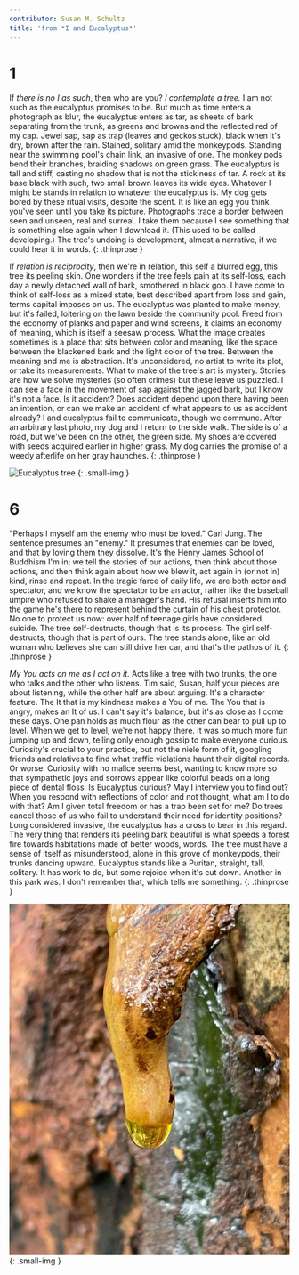 ```yaml
---
contributor: Susan M. Schultz
title: 'from *I and Eucalyptus*'
---
```


# 1

If *there is no I as such*, then who are you? *I contemplate a tree.* I
am not such as the eucalyptus promises to be. But much as time enters a
photograph as blur, the eucalyptus enters as tar, as sheets of bark
separating from the trunk, as greens and browns and the reflected red of
my cap. Jewel sap, sap as trap (leaves and geckos stuck), black when
it's dry, brown after the rain. Stained, solitary amid the monkeypods.
Standing near the swimming pool's chain link, an invasive of one. The
monkey pods bend their branches, braiding shadows on green grass. The
eucalyptus is tall and stiff, casting no shadow that is not the
stickiness of tar. A rock at its base black with such, two small brown
leaves its wide eyes. Whatever I might be stands in relation to whatever
the eucalyptus is. My dog gets bored by these ritual visits, despite the
scent. It is like an egg you think you've seen until you take its
picture. Photographs trace a border between seen and unseen, real and
surreal. I take them because I see something that is something else
again when I download it. (This used to be called developing.) The
tree's undoing is development, almost a narrative, if we could hear it
in words.
{: .thinprose }

If *relation is reciprocity*, then we\'re in relation, this self a
blurred egg, this tree its peeling skin. One wonders if the tree feels
pain at its self-loss, each day a newly detached wall of bark, smothered
in black goo. I have come to think of self-loss as a mixed state, best
described apart from loss and gain, terms capital imposes on us. The
eucalyptus was planted to make money, but it's failed, loitering on the
lawn beside the community pool. Freed from the economy of planks and
paper and wind screens, it claims an economy of meaning, which is itself
a seesaw process. What the image creates sometimes is a place that sits
between color and meaning, like the space between the blackened bark and
the light color of the tree. Between the meaning and me is abstraction.
It's unconsidered, no artist to write its plot, or take its
measurements. What to make of the tree's art is mystery. Stories are how
we solve mysteries (so often crimes) but these leave us puzzled. I can
see a face in the movement of sap against the jagged bark, but I know
it's not a face. Is it accident? Does accident depend upon there having
been an intention, or can we make an accident of what appears to us as
accident already? I and eucalyptus fail to communicate, though we
commune. After an arbitrary last photo, my dog and I return to the side
walk. The side is of a road, but we've been on the other, the green
side. My shoes are covered with seeds acquired earlier in higher grass.
My dog carries the promise of a weedy afterlife on her gray haunches.
{: .thinprose }

![Eucalyptus tree](/assets/images/schultz-001.png)
{: .small-img }

# 6

"Perhaps I myself am the enemy who must be loved." Carl Jung. The
sentence presumes an "enemy." It presumes that enemies can be
loved, and that by loving them they dissolve. It's the Henry
James School of Buddhism I'm in; we tell the stories of our
actions, then think about those actions, and then think again
about how we blew it, act again in (or not in) kind, rinse and
repeat. In the tragic farce of daily life, we are both actor and
spectator, and we know the spectator to be an actor, rather like
the baseball umpire who refused to shake a manager's hand. His
refusal inserts him into the game he's there to represent behind
the curtain of his chest protector. No one to protect us now:
over half of teenage girls have considered suicide. The tree
self-destructs, though that is its process. The girl
self-destructs, though that is part of ours. The tree stands
alone, like an old woman who believes she can still drive her
car, and that's the pathos of it.
{: .thinprose }

*My You acts on me as I act on it.* Acts like a tree with two trunks,
the one who talks and the other who listens. Tim said, Susan, half your
pieces are about listening, while the other half are about arguing. It's
a character feature. The It that is my kindness makes a You of me. The
You that is angry, makes an It of us. I can't say it's balance, but it's
as close as I come these days. One pan holds as much flour as the other
can bear to pull up to level. When we get to level, we're not happy
there. It was so much more fun jumping up and down, telling only enough
gossip to make everyone curious. Curiosity's crucial to your practice,
but not the niele form of it, googling friends and relatives to find
what traffic violations haunt their digital records. Or worse. Curiosity
with no malice seems best, wanting to know more so that sympathetic joys
and sorrows appear like colorful beads on a long piece of dental floss.
Is Eucalyptus curious? May I interview you to find out? When you respond
with reflections of color and not thought, what am I to do with that? Am
I given total freedom or has a trap been set for me? Do trees cancel
those of us who fail to understand their need for identity positions?
Long considered invasive, the eucalyptus has a cross to bear in this
regard. The very thing that renders its peeling bark beautiful is what
speeds a forest fire towards habitations made of better woods, words.
The tree must have a sense of itself as misunderstood, alone in this
grove of monkeypods, their trunks dancing upward. Eucalyptus stands like
a Puritan, straight, tall, solitary. It has work to do, but some rejoice
when it's cut down. Another in this park was. I don't remember that,
which tells me something.
{: .thinprose }

![Eucalyptus tree](/assets/images/schultz-002.png)
{: .small-img }
